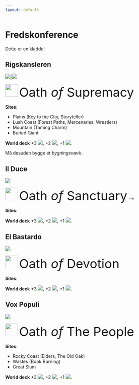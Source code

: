 ```yaml
---
layout: default
---
```


# Fredskonference

Dette er en kladde!

<!-- Oath storage:
<img src="assets/images/supremacy.png" style="height:40px;" /> <span style="font-size: 40px;"> <span class="goudy-capital">O</span>ath _of_ <span class="goudy-capital">S</span>upremacy</span>

<img src="assets/images/people.png" style="height:40px;" /> <span style="font-size: 40px;"> <span class="goudy-capital">O</span>ath _of_ <span class="goudy-capital">T</span>he <span class="goudy-capital">P</span>eople</span>

<img src="assets/images/devotion.png" style="height:40px;" /> <span style="font-size: 40px;"> <span class="goudy-capital">O</span>ath _of_ <span class="goudy-capital">D</span>evotion</span>

<img src="assets/images/protection.png" style="height:40px;" /> <span style="font-size: 40px;"> <span class="goudy-capital">O</span>ath _of_ <span class="goudy-capital">S</span>anctuary</span>
-->

## Rigskansleren
<img src="assets/images/chancellor-portrait.jpg" class="portrait"/>|<img src="assets/images/red-portrait.png" class="portrait"/>

<img src="assets/images/supremacy.png" style="height:40px;" /> <span style="font-size: 40px;"> <span class="goudy-capital">O</span>ath _of_ <span class="goudy-capital">S</span>upremacy</span>

**Sites**:
- Plains (Key to the City, Storyteller)
- Lush Coast (Forest Paths, Mercenaries, Wrestlers)
- Mountain (Taming Charm)
- Buried Giant

**World deck**
+3 <img src="assets/images/suit-order.png"/>, +2 <img src="assets/images/suit-hearth.png"/>, +1 <img src="assets/images/suit-beast.png"/>.

Må desuden bygge et _bygningsværk_.


## Il Duce
<img src="assets/images/red-portrait.png" class="portrait"/>

<img src="assets/images/protection.png" style="height:40px;" /> <span style="font-size: 40px;"> <span class="goudy-capital">O</span>ath _of_ <span class="goudy-capital">S</span>anctuary</span>
-->

**Sites**:

**World deck**
+3 <img src="assets/images/suit-arcane.png"/>, +2 <img src="assets/images/suit-order.png"/>, +1 <img src="assets/images/suit-hearth.png"/>.


## El Bastardo
<img src="assets/images/blue-portrait.png" class="portrait"/>

<img src="assets/images/devotion.png" style="height:40px;" /> <span style="font-size: 40px;"> <span class="goudy-capital">O</span>ath _of_ <span class="goudy-capital">D</span>evotion</span>

**Sites**:

**World deck**
+3 <img src="assets/images/suit-arcane.png"/>, +2 <img src="assets/images/suit-order.png"/>, +1 <img src="assets/images/suit-hearth.png"/>.

## Vox Populi
<img src="assets/images/yellow-portrait.png" class="portrait"/>

<img src="assets/images/people.png" style="height:40px;" /> <span style="font-size: 40px;"> <span class="goudy-capital">O</span>ath _of_ <span class="goudy-capital">T</span>he <span class="goudy-capital">P</span>eople</span>

**Sites**:
- Rocky Coast (Elders, The Old Oak)
- Wastes (Book Burning)
- Great Slum

**World deck**
+3 <img src="assets/images/suit-discord.png"/>, +2 <img src="assets/images/suit-arcane.png"/>, +1 <img src="assets/images/suit-order.png"/>.
